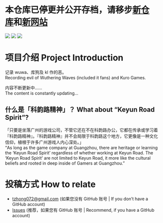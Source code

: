 # 本仓库已停更并公开存档，请移步[新仓库](https://github.com/bxx-114514/new-iming-blog)和[新网站](https://bxx-114514.github.io/new-iming-blog)

![](https://raw.githubusercontent.com/bxx-114514/iming-blog/refs/heads/main/images/We%20ask%20for%20your%20understanding.png)
![](https://raw.githubusercontent.com/bxx-114514/iming-blog/refs/heads/main/images/20250601/2.jpg)
![](https://raw.githubusercontent.com/bxx-114514/iming-blog/refs/heads/main/images/20250601/1.jpg)

# 项目介绍 Project Introduction

记录 wuwa、库狗及 kl 作的恶。\
Recording evil of Wuthering Waves (included it fans) and Kuro Games.

内容不断更新中……\
The content is constantly updating...

## 什么是「科韵路精神」？ What about “Keyun Road Spirit”?

「只要是坐落广州的游戏公司，不管它还在不在科韵路办公，它都在传承或学习着『科韵路精神』。『科韵路精神』并不会局限于科韵路这个地方，它更像是一种文化信仰，植根于许多广州游戏人内心深处。」\
“As long as the game company at Guangzhou, there are heritage or learning the ‘Keyun Road Spirit’ regardless of whether working at Keyun Road. The ‘Keyun Road Spirit’ are not limited to Keyun Road, it more like the cultural beliefs and rooted in deep inside of Gamers at Guangzhou.”

# 投稿方式 How to relate
* tzhong072@gmail.com (如果您没有 GitHub 账号 | If you don’t have a GitHub account)
* [Issues](https://github.com/bxx-114514/iming-blog/issues) (推荐，如果您有 GitHub 账号 | Recommend, if you have a GitHub account)
